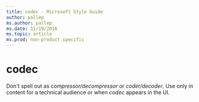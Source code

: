 ```yaml
---
title: codec - Microsoft Style Guide
author: pallep
ms.author: pallep
ms.date: 11/19/2016
ms.topic: article
ms.prod: non-product specific
---
```


# codec

Don't spell out as *compressor/decompressor* or *coder/decoder*. Use only in content for a technical audience or when *codec* appears in the UI.
